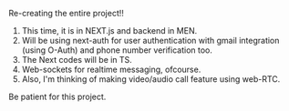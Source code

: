 Re-creating the entire project!! 

1) This time, it is in NEXT.js and backend in MEN.
2) Will be using next-auth for user authentication with gmail integration (using O-Auth) and phone number verification too.
3) The Next codes will be in TS.
4) Web-sockets for realtime messaging, ofcourse.
5) Also, I'm thinking of making video/audio call feature using web-RTC.

Be patient for this project.


